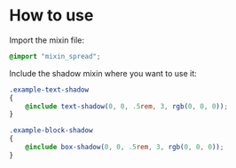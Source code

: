 # How to use

Import the mixin file:

```scss
@import "mixin_spread";
```

Include the shadow mixin where you want to use it:

```scss
.example-text-shadow
{
    @include text-shadow(0, 0, .5rem, 3, rgb(0, 0, 0));
}

.example-block-shadow
{
    @include box-shadow(0, 0, .5rem, 3, rgb(0, 0, 0));
}
```
